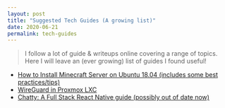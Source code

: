 ```yaml
---
layout: post
title: "Suggested Tech Guides (A growing list)"
date: 2020-06-21
permalink: tech-guides
---
```


> I follow a lot of guide & writeups online covering a range of topics.  Here I will leave an (ever growing) list of guides I found useful!

* [How to Install Minecraft Server on Ubuntu 18.04 (includes some best practices/tips)](https://linuxize.com/post/how-to-install-minecraft-server-on-ubuntu-18-04/)
* [WireGuard in Proxmox LXC](https://nixvsevil.com/posts/wireguard-in-proxmox-lxc/)
* [Chatty: A Full Stack React Native guide (possibly out of date now)](https://medium.com/react-native-training/building-chatty-a-whatsapp-clone-with-react-native-and-apollo-part-1-setup-68a02f7e11)
